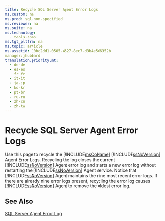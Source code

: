 ```yaml
---
title: Recycle SQL Server Agent Error Logs
ms.custom: na
ms.prod: sql-non-specified
ms.reviewer: na
ms.suite: na
ms.technology: 
  - tools-ssms
ms.tgt_pltfrm: na
ms.topic: article
ms.assetid: 10bc2dd1-0505-4527-8ec7-d3b4e5d6352b
manager:jhubbard
translation.priority.mt: 
  - de-de
  - es-es
  - fr-fr
  - it-it
  - ja-jp
  - ko-kr
  - pt-br
  - ru-ru
  - zh-cn
  - zh-tw
---
```

# Recycle SQL Server Agent Error Logs
Use this page to recycle the [!INCLUDE[msCoName](../content/includes/msCoName_md.md)] [!INCLUDE[ssNoVersion](../content/includes/ssNoVersion_md.md)] Agent Error Logs. Recycling the log closes the current [!INCLUDE[ssNoVersion](../content/includes/ssNoVersion_md.md)] Agent error log and starts a new error log without restarting the [!INCLUDE[ssNoVersion](../content/includes/ssNoVersion_md.md)] Agent service. Notice that [!INCLUDE[ssNoVersion](../content/includes/ssNoVersion_md.md)] Agent maintains the nine most recent error logs. If there are already nine error logs present, recycling the error log causes [!INCLUDE[ssNoVersion](../content/includes/ssNoVersion_md.md)] Agent to remove the oldest error log.  
  
## See Also  
[SQL Server Agent Error Log](../content/SQL-Server-Agent-Error-Log.md)  
  
